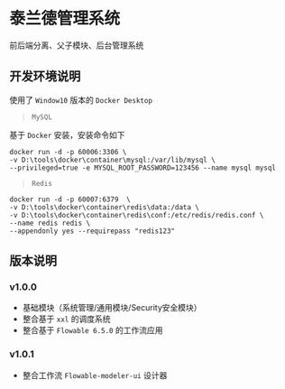 # 泰兰德管理系统

前后端分离、父子模块、后台管理系统

## 开发环境说明

使用了 `Window10` 版本的 `Docker Desktop`

> `MySQL`

基于 `Docker` 安装，安装命令如下

```shell script
docker run -d -p 60006:3306 \
-v D:\tools\docker\container\mysql:/var/lib/mysql \
--privileged=true -e MYSQL_ROOT_PASSWORD=123456 --name mysql mysql
```

> `Redis`

```shell script
docker run -d -p 60007:6379  \
-v D:\tools\docker\container\redis\data:/data \
-v D:\tools\docker\container\redis\conf:/etc/redis/redis.conf \
--name redis redis \
--appendonly yes --requirepass "redis123"
```

## 版本说明

### v1.0.0

- 基础模块（系统管理/通用模块/Security安全模块）
- 整合基于 `xxl` 的调度系统
- 整合基于 `Flowable 6.5.0` 的工作流应用

### v1.0.1

- 整合工作流 `Flowable-modeler-ui` 设计器